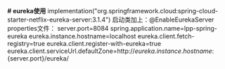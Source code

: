 **# eureka使用**
implementation("org.springframework.cloud:spring-cloud-starter-netflix-eureka-server:3.1.4")
启动类加上：@EnableEurekaServer
properties文件：
server.port=8084
spring.application.name=lpp-spring-eureka
eureka.instance.hostname=localhost
eureka.client.fetch-registry=true
eureka.client.register-with-eureka=true
eureka.client.serviceUrl.defaultZone=http://${eureka.instance.hostname}:${server.port}/eureka/



